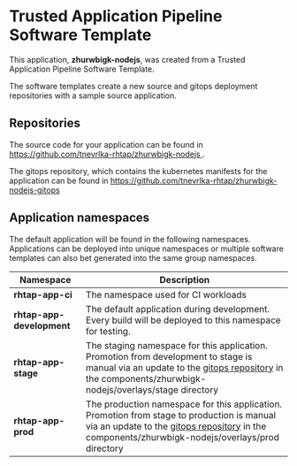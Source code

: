 # Trusted Application Pipeline Software Template

This application, **zhurwbigk-nodejs**, was created from a Trusted Application Pipeline Software Template.

The software templates create a new source and gitops deployment repositories with a sample source application. 

## Repositories

The source code for your application can be found in [https://github.com/tnevrlka-rhtap/zhurwbigk-nodejs ](https://github.com/tnevrlka-rhtap/zhurwbigk-nodejs ).
 
The gitops repository, which contains the kubernetes manifests for the application can be found in 
[https://github.com/tnevrlka-rhtap/zhurwbigk-nodejs-gitops ](https://github.com/tnevrlka-rhtap/zhurwbigk-nodejs-gitops ) 

## Application namespaces 

The default application will be found in the following namespaces. Applications can be deployed into unique namespaces or multiple software templates can also bet generated into the same group namespaces.  

|  Namespace   |  Description   |  
| -------- | -------- |
| **rhtap-app-ci** | The namespace used for CI workloads |
| **rhtap-app-development** | The default application during development. Every build will be deployed to this namespace for testing. |
| **rhtap-app-stage** | The staging namespace for this application. Promotion from development to stage is manual via an update to the [gitops repository](https://github.com/tnevrlka-rhtap/zhurwbigk-nodejs-gitops ) in the components/zhurwbigk-nodejs/overlays/stage directory |
| **rhtap-app-prod** | The production namespace for this application. Promotion from stage to production is manual via an update to the [gitops repository](https://github.com/tnevrlka-rhtap/zhurwbigk-nodejs-gitops ) in the components/zhurwbigk-nodejs/overlays/prod directory |